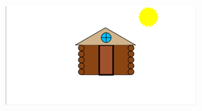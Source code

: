 <img src="https://github.com/imperial-inquisitor/TOWN/blob/main/2024-06-10_21-14-02.png?raw=true" width="500" align="left" hspace="20">
